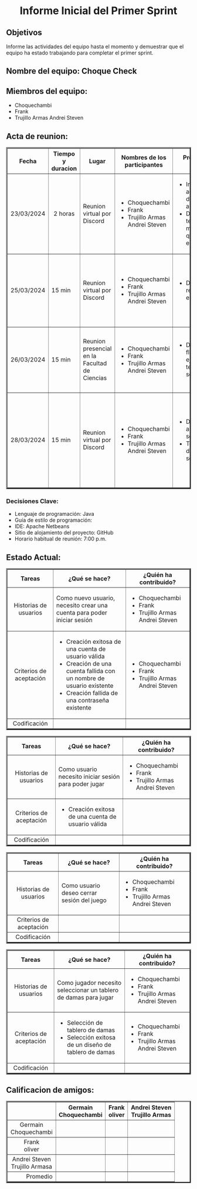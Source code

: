 <h1 style="text-align: center;">Informe Inicial del Primer Sprint</h1>

<h2>Objetivos</h2>
<p>Informe las actividades del equipo hasta el momento y demuestrar que el equipo ha estado trabajando para completar el primer sprint.</p>

<h2>Nombre del equipo: Choque Check</h2>
<h2>Miembros del equipo:</h2>
<ul>
    <li>Choquechambi</li>
    <li>Frank</li>
    <li>Trujillo Armas Andrei Steven</li>
</ul>
<h2>Acta de reunion:</h2>
<table border="3" cellpadding="10">
    <tr>
        <th> Fecha </th>
        <th> Tiempo y <br> duracion </th>
        <th> Lugar </th>
        <th>Nombres de los participantes</th>
        <th>Proposito de la reunion</th>
        <th>Elementos de accion especificos</th>
    </tr>
    <tr>
        <td style="text-align: center;">23/03/2024</td>
        <td style="text-align: center;">2 horas</td>
        <td> Reunion virtual por Discord</td>
        <td>
            <ul>
                <li>Choquechambi</li>
                <li>Frank</li>
                <li>Trujillo Armas Andrei Steven</li>
            </ul>
        </td>
        <td>
            <ul>
                <li>Investigar acerca del juego de las damas americanas</li>
                <li>Definir las tecnologias y metodologias que utiliza para el proyecto</li>
            </ul>
        </td>
        <td>
            <ul>
                <li>Definir roles y responsabilidades</li>
                <li>Establer un sistema de comunicacion</li>
            </ul>
        </td>
    </tr>
    <tr>
        <td>25/03/2024</td>
        <td>15 min</td>
        <td>Reunion virtual por Discord</td>
        <td>
            <ul>
                <li>Choquechambi</li>
                <li>Frank</li>
                <li>Trujillo Armas Andrei Steven</li>
            </ul>
        </td>
        <td>
            <ul>
                <li>Determinar los requerimientos y especificaciones</li>
            </ul>
        </td>
        <td>
            <ul>
                <li>Modificar el estado actual</li>
                <li>Utilizar la técnica GWT para definir las especificaciones y requerimientos del software</li>
            </ul>
        </td>
    </tr>
    <tr>
        <td>26/03/2024</td>
        <td>15 min</td>
        <td>Reunion presencial en la Facultad de Ciencias</td>
        <td>
            <ul>
                <li>Choquechambi</li>
                <li>Frank</li>
                <li>Trujillo Armas Andrei Steven</li>
            </ul>
        </td>
        <td>
            <ul>
                <li>Determina el flujo de ejecución que tendrá el software</li>
            </ul>
        </td>
        <td>
            <ul>
                <li>Designar las tareas para realizar el flujo de ejecución del software</li>
                <li>Crear un mirror compartido</li>
            </ul>
        </td>
    </tr>
    <tr>
        <td>28/03/2024</td>
        <td>15 min</td>
        <td>Reunion virtual por Discord</td>
        <td>
            <ul>
                <li>Choquechambi</li>
                <li>Frank</li>
                <li>Trujillo Armas Andrei Steven</li>
            </ul>
        </td>
        <td>
            <ul>
                <li>Definir la arquitectura del software</li>
                <li>Terminar el flujo de ejecución del software</li>
            </ul>
        </td>
        <td>
            <ul>
                <li>Utilizar los requerimientos y especificaciones</li>
                <li>Comparar diversos tipos de arquitecturas</li>
                <li>Establecer la arquitectura a usar de cliente-servidor de 3 capas</li>
            </ul>
        </td>
    </tr>
</table>
<h3>Decisiones Clave:</h3>
<ul>
    <li>Lenguaje de programación: Java</li>
    <li>Guía de estilo de programación: </li>
    <li>IDE: Apache Netbeans</li>
    <li>Sitio de alojamiento del proyecto: GitHub</li>
    <li>Horario habitual de reunión: 7:00 p.m.</li>
</ul>
<h2>Estado Actual: </h2>
<table border="3" cellpadding="10">
    <tr>
        <th>Tareas</th>
        <th>¿Qué se hace?</th>
        <th>¿Quién ha contribuido?</th>
    </tr>
    <tr>
        <td style="text-align: center;">Historias de usuarios</td>
        <td>Como nuevo usuario, necesito crear una cuenta para poder iniciar sesión</td>
        <td>
            <ul>
                <li>Choquechambi</li>
                <li>Frank</li>
                <li>Trujillo Armas Andrei Steven</li>
            </ul>
        </td>
    </tr>
    <tr>
        <td style="text-align: center;">Criterios de aceptación</td>
        <td>
            <ul>
                <li>Creación exitosa de una cuenta de usuario válida</li>
                <li>Creación de una cuenta fallida con un nombre de usuario existente</li>
                <li>Creación fallida de una contraseña existente</li>
            </ul>
        </td>
        <td>
            <ul>
                <li>Choquechambi</li>
                <li>Frank</li>
                <li>Trujillo Armas Andrei Steven</li>
            </ul>
        </td>
    </tr>
    <tr>
        <td style="text-align: center;">Codificación</td>
        <td> </td>
    </tr>
</table>
<p>

</p>
<table border="3" cellpadding="10">
    <tr>
        <th>Tareas</th>
        <th>¿Qué se hace?</th>
        <th>¿Quién ha contribuido?</th>
    </tr>
    <tr>
        <td style="text-align: center;">Historias de usuarios</td>
        <td>Como usuario necesito iniciar sesión para poder jugar</td>
        <td>
            <ul>
                <li>Choquechambi</li>
                <li>Frank</li>
                <li>Trujillo Armas Andrei Steven</li>
            </ul>
        </td>
    </tr>
    <tr>
        <td style="text-align: center;">Criterios de aceptación</td>
        <td>
            <ul>
                <li>Creación exitosa de una cuenta de usuario válida</li>
            </ul>
        </td>
        <td> </td>
    </tr>
    <tr>
        <td style="text-align: center;">Codificación</td>
        <td> </td>
        <td> </td>
    </tr>
</table>
<p>

</p>
<table border="3" cellpadding="10">
    <tr>
        <th>Tareas</th>
        <th>¿Qué se hace?</th>
        <th>¿Quién ha contribuido?</th>
    </tr>
    <tr>
        <td style="text-align: center;">Historias de usuarios</td>
        <td>Como usuario deseo cerrar sesión del juego</td>
        <td>
            <ul>
                <li>Choquechambi</li>
                <li>Frank</li>
                <li>Trujillo Armas Andrei Steven</li>
            </ul>
        </td>
    </tr>
    <tr>
        <td style="text-align: center;">Criterios de aceptación</td>
        <td> </td>
        <td> </td>
    </tr>
    <tr>
        <td style="text-align: center;">Codificación</td>
        <td> </td>
        <td> </td>
    </tr>
</table>
<p>

</p>
<table border="3" cellpadding="10">
    <tr>
        <th>Tareas</th>
        <th>¿Qué se hace?</th>
        <th>¿Quién ha contribuido?</th>
    </tr>
    <tr>
        <td style="text-align: center;">Historias de usuarios</td>
        <td>Como jugador necesito seleccionar un tablero de damas para jugar</td>
        <td>
            <ul>
                <li>Choquechambi</li>
                <li>Frank</li>
                <li>Trujillo Armas Andrei Steven</li>
            </ul>
        </td>
    </tr>
    <tr>
        <td style="text-align: center;">Criterios de aceptación</td>
        <td>
            <ul>
                <li>Selección de tablero de damas</li>
                <li>Selección exitosa de un diseño de tablero de damas</li>
            </ul>
        </td>
        <td>
            <ul>
                <li>Choquechambi</li>
                <li>Frank</li>
                <li>Trujillo Armas Andrei Steven</li>
            </ul>
        </td>
    </tr>
    <tr>
        <td style="text-align: center;">Codificación</td>
        <td> </td>
        <td> </td>
    </tr>
</table>
<h2>Calificacion de amigos:</h2>
<table border="3" cellpadding="10">
    <tr>
        <th> </th>
        <th>Germain <br> Choquechambi</th>
        <th>Frank <br> oliver</th>
        <th>Andrei Steven <br>Trujillo Armas</th>
    </tr>
    <tr>
        <td style="text-align: center;">Germain <br> Choquechambi</td>
        <td style="text-align: center;"> </td>
        <td style="text-align: center;"> </td>
        <td style="text-align: center;"> </td>
    </tr>
    <tr>
        <td style="text-align: center;">Frank <br> oliver</td>
        <td style="text-align: center;"> </td>
        <td style="text-align: center;"> </td>
        <td style="text-align: center;"> </td>
    </tr>
    <tr>
        <td style="text-align: center;">Andrei Steven <br>Trujillo Armasa</td>
        <td style="text-align: center;"> </td>
        <td style="text-align: center;"> </td>
        <td style="text-align: center;"> </td>
    </tr>
    <tr>
        <td style="text-align: right;">Promedio</td>
        <td style="text-align: center;"> </td>
        <td style="text-align: center;"> </td>
        <td style="text-align: center;"> </td>
    </tr>
    
</table>
